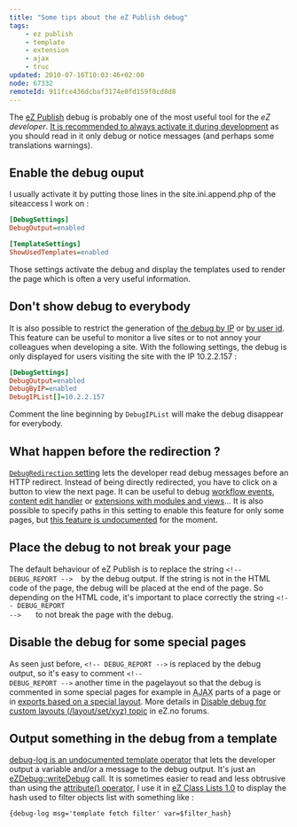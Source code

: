 ```yaml
---
title: "Some tips about the eZ Publish debug"
tags:
    - ez publish
    - template
    - extension
    - ajax
    - truc
updated: 2010-07-16T10:03:46+02:00
node: 67332
remoteId: 911fce436dcbaf3174e0fd159f0cd8d8
---
```


The [eZ Publish](/tag/ez+publish) debug is probably one of the most useful tool for the *eZ developer*. [It is recommended to always activate it during development](http://suffandnonsense.blogspot.com/2008/10/10-tips-for-new-ez-publish-developers.html) as you should read in it only debug or notice messages (and perhaps some translations warnings).


## Enable the debug ouput


I usually activate it by putting those lines in the site.ini.append.php of the siteaccess I work on :

``` ini
[DebugSettings]
DebugOutput=enabled

[TemplateSettings]
ShowUsedTemplates=enabled

```


Those settings activate the debug and display the templates used to render the page which is often a very useful information.


## Don't show debug to everybody


It is also possible to restrict the generation of [the debug by IP](http://ez.no/doc/ez_publish/technical_manual/4_0/reference/configuration_files/site_ini/debugsettings/debugbyip) or [by user id](http://ez.no/doc/ez_publish/technical_manual/4_0/reference/configuration_files/site_ini/debugsettings/debugbyuser). This feature can be useful to monitor a live sites or to not annoy your colleagues when developing a site. With the following settings, the debug is only displayed for users visiting the site with the IP 10.2.2.157 :

``` ini
[DebugSettings]
DebugOutput=enabled
DebugByIP=enabled
DebugIPList[]=10.2.2.157

```


Comment the line beginning by <code>DebugIPList</code>
 will make the debug disappear for everybody.


## What happen before the redirection ?


[<code>DebugRedirection</code>
 setting](http://ez.no/doc/ez_publish/technical_manual/4_0/reference/configuration_files/site_ini/debugsettings/debugredirection) lets the developer read debug messages before an HTTP redirect. Instead of being directly redirected, you have to click on a button to view the next page. It can be useful to debug [workflow events](http://ezpedia.org/wiki/en/ez/workflow_event_type), [content edit handler](http://serwatka.net/index.php/blog/ez_publish_3_8_new_custom_edit_handler) or [extensions with modules and views](http://ezpedia.org/wiki/en/ez/module)... It is also possible to specify paths in this setting to enable this feature for only some pages, but [this feature is undocumented](http://issues.ez.no/12402) for the moment.


## Place the debug to not break your page


The default behaviour of eZ Publish is to replace the string <code>&lt;!-- DEBUG_REPORT --&gt;</code>
<code> </code>
 by the debug output. If the string is not in the HTML code of the page, the debug will be placed at the end of the page. So depending on the HTML code, it's important to place correctly the string <code>&lt;!-- DEBUG_REPORT --&gt;</code>
<code> </code>
<code> </code>
 to not break the page with the debug.


## Disable the debug for some special pages


As seen just before, <code>&lt;!-- DEBUG_REPORT --&gt;</code>
 is replaced by the debug output, so it's easy to comment <code>&lt;!-- DEBUG_REPORT --&gt;</code>
 another time in the pagelayout so that the debug is commented in some special pages for example in <abbr title="Asynchronous Javascript And XML">AJAX</abbr>  parts of a page or in [exports based on a special layout](/post/des-fils-rss-sur-mesure-dans-ez-publish). More details in [Disable debug for custom layouts (/layout/set/xyz) topic](http://ez.no/developer/forum/developer/disable_debug_for_custom_layouts_layout_set_xyz) in eZ.no forums.


## Output something in the debug from a template


[debug-log is an undocumented template operator](http://issues.ez.no/IssueList.php?Search=debug-log) that lets the developer output a variable and/or a message to the debug output. It's just an [eZDebug::writeDebug](http://pubsvn.ez.no/doxygen/trunk/html/classeZDebug.html#b592fca0dbbef7601a2c060f02b1e808) call. It is sometimes easier to read and less obtrusive than using the [attribute() operator](http://ez.no/doc/ez_publish/technical_manual/4_0/reference/template_operators/miscellaneous/attribute), I use it in [eZ Class Lists 1.0](/post/ez-class-lists-1-0-for-ez-publish-4-0) to display the hash used to filter objects list with something like :

``` smarty
{debug-log msg='template fetch filter' var=$filter_hash}
```

